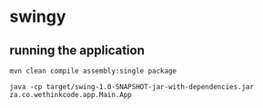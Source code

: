 # swingy

## running the application

```
mvn clean compile assembly:single package
```  

```
java -cp target/swing-1.0-SNAPSHOT-jar-with-dependencies.jar za.co.wethinkcode.app.Main.App
```
